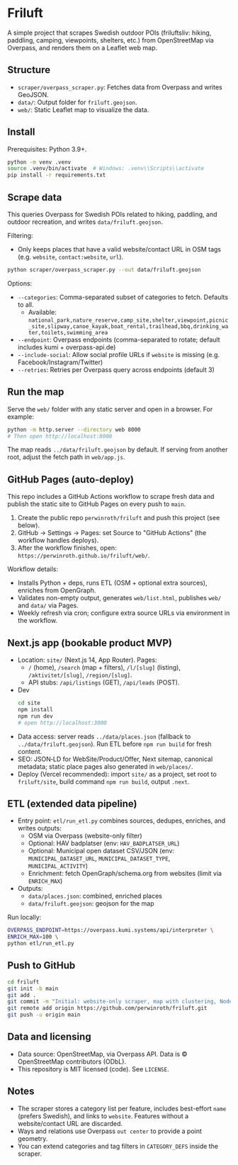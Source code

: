 # Friluft

A simple project that scrapes Swedish outdoor POIs (friluftsliv: hiking, paddling, camping, viewpoints, shelters, etc.) from OpenStreetMap via Overpass, and renders them on a Leaflet web map.

## Structure

- `scraper/overpass_scraper.py`: Fetches data from Overpass and writes GeoJSON.
- `data/`: Output folder for `friluft.geojson`.
- `web/`: Static Leaflet map to visualize the data.

## Install

Prerequisites: Python 3.9+.

```bash
python -m venv .venv
source .venv/bin/activate  # Windows: .venv\\Scripts\\activate
pip install -r requirements.txt
```

## Scrape data

This queries Overpass for Swedish POIs related to hiking, paddling, and outdoor recreation, and writes `data/friluft.geojson`.

Filtering:
- Only keeps places that have a valid website/contact URL in OSM tags (e.g. `website`, `contact:website`, `url`).

```bash
python scraper/overpass_scraper.py --out data/friluft.geojson
```

Options:

- `--categories`: Comma-separated subset of categories to fetch. Defaults to all.
  - Available: `national_park,nature_reserve,camp_site,shelter,viewpoint,picnic_site,slipway,canoe_kayak,boat_rental,trailhead,bbq,drinking_water,toilets,swimming_area`
- `--endpoint`: Overpass endpoints (comma-separated to rotate; default includes kumi + overpass-api.de)
- `--include-social`: Allow social profile URLs if `website` is missing (e.g. Facebook/Instagram/Twitter)
- `--retries`: Retries per Overpass query across endpoints (default 3)

## Run the map

Serve the `web/` folder with any static server and open in a browser. For example:

```bash
python -m http.server --directory web 8000
# Then open http://localhost:8000
```

The map reads `../data/friluft.geojson` by default. If serving from another root, adjust the fetch path in `web/app.js`.

## GitHub Pages (auto-deploy)

This repo includes a GitHub Actions workflow to scrape fresh data and publish the static site to GitHub Pages on every push to `main`.

1. Create the public repo `perwinroth/friluft` and push this project (see below).
2. GitHub → Settings → Pages: set Source to "GitHub Actions" (the workflow handles deploys).
3. After the workflow finishes, open: `https://perwinroth.github.io/friluft/web/`.

Workflow details:
- Installs Python + deps, runs ETL (OSM + optional extra sources), enriches from OpenGraph.
- Validates non-empty output, generates `web/list.html`, publishes `web/` and `data/` via Pages.
- Weekly refresh via cron; configure extra source URLs via environment in the workflow.

## Next.js app (bookable product MVP)

- Location: `site/` (Next.js 14, App Router). Pages:
  - `/` (home), `/search` (map + filters), `/l/[slug]` (listing), `/aktivitet/[slug]`, `/region/[slug]`.
  - API stubs: `/api/listings` (GET), `/api/leads` (POST).
- Dev
  ```bash
  cd site
  npm install
  npm run dev
  # open http://localhost:3000
  ```
- Data access: server reads `../data/places.json` (fallback to `../data/friluft.geojson`). Run ETL before `npm run build` for fresh content.
- SEO: JSON‑LD for WebSite/Product/Offer, Next sitemap, canonical metadata; static place pages also generated in `web/places/`.
- Deploy (Vercel recommended): import `site/` as a project, set root to `friluft/site`, build command `npm run build`, output `.next`.

## ETL (extended data pipeline)

- Entry point: `etl/run_etl.py` combines sources, dedupes, enriches, and writes outputs:
  - OSM via Overpass (website-only filter)
  - Optional: HAV badplatser (env: `HAV_BADPLATSER_URL`)
  - Optional: Municipal open dataset CSV/JSON (env: `MUNICIPAL_DATASET_URL`, `MUNICIPAL_DATASET_TYPE`, `MUNICIPAL_ACTIVITY`)
  - Enrichment: fetch OpenGraph/schema.org from websites (limit via `ENRICH_MAX`)
- Outputs:
  - `data/places.json`: combined, enriched places
  - `data/friluft.geojson`: geojson for the map

Run locally:
```bash
OVERPASS_ENDPOINT=https://overpass.kumi.systems/api/interpreter \
ENRICH_MAX=100 \
python etl/run_etl.py
```

## Push to GitHub

```bash
cd friluft
git init -b main
git add .
git commit -m "Initial: website-only scraper, map with clustering, Node server + Pages workflow"
git remote add origin https://github.com/perwinroth/friluft.git
git push -u origin main
```

## Data and licensing

- Data source: OpenStreetMap, via Overpass API. Data is © OpenStreetMap contributors (ODbL).
- This repository is MIT licensed (code). See `LICENSE`.

## Notes

- The scraper stores a category list per feature, includes best-effort `name` (prefers Swedish), and links to `website`. Features without a website/contact URL are discarded.
- Ways and relations use Overpass `out center` to provide a point geometry.
- You can extend categories and tag filters in `CATEGORY_DEFS` inside the scraper.

